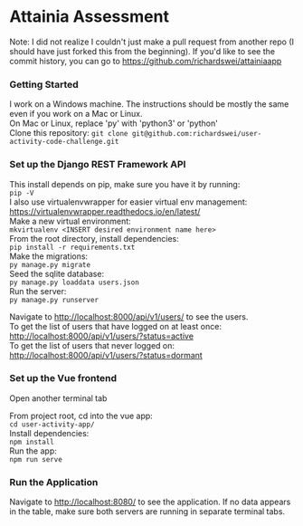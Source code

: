 # Attainia Assessment
Note: I did not realize I couldn't just make a pull request from another repo (I should have just forked this from the beginning). If you'd like to see the commit history, you can go to <https://github.com/richardswei/attainiaapp> 
### Getting Started
I work on a Windows machine. The instructions should be mostly the same even if you work on a Mac or Linux.  
On Mac or Linux, replace 'py' with 'python3' or 'python'  
Clone this repository: 
```git clone git@github.com:richardswei/user-activity-code-challenge.git```

### Set up the Django REST Framework API
This install depends on pip, make sure you have it by running:  
  ```pip -V```  
I also use virtualenvwrapper for easier virtual env management: <https://virtualenvwrapper.readthedocs.io/en/latest/>   
Make a new virtual environment:  
  ```mkvirtualenv <INSERT desired environment name here>```  
From the root directory, install dependencies:  
  ```pip install -r requirements.txt```  
Make the migrations:  
  ```py manage.py migrate```  
Seed the sqlite database:  
  ```py manage.py loaddata users.json```   
Run the server:  
  ```py manage.py runserver```  

Navigate to <http://localhost:8000/api/v1/users/> to see the users.  
To get the list of users that have logged on at least once:  
<http://localhost:8000/api/v1/users/?status=active>  
To get the list of users that never logged on:  
<http://localhost:8000/api/v1/users/?status=dormant>

### Set up the Vue frontend
Open another terminal tab

From project root, cd into the vue app:  
  ```cd user-activity-app/```  
Install dependencies:  
  ```npm install```  
Run the app:  
  ```npm run serve``` 

### Run the Application
Navigate to <http://localhost:8080/> to see the application.
If no data appears in the table, make sure both servers are running in separate terminal tabs.
